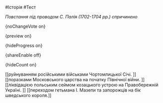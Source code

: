#Історія #Тест

*Повстання під проводом С. Палія (1702-1704 рр.) спричинено*

{noChangeVote on}

{preview on}

{hideProgress on}

{shareEnable off}

{hideCount on}

[[руйнуванням російськими військами Чортомлицької Січі. ]]
[[поразками Московського царства на початку Північної війни. ]]
[[ліквідацією польським сеймом козацького устрою на Правобережній Україні. ]]
[[переходом гетьмана І. Мазепи та запорожців на бік шведського короля.]]
